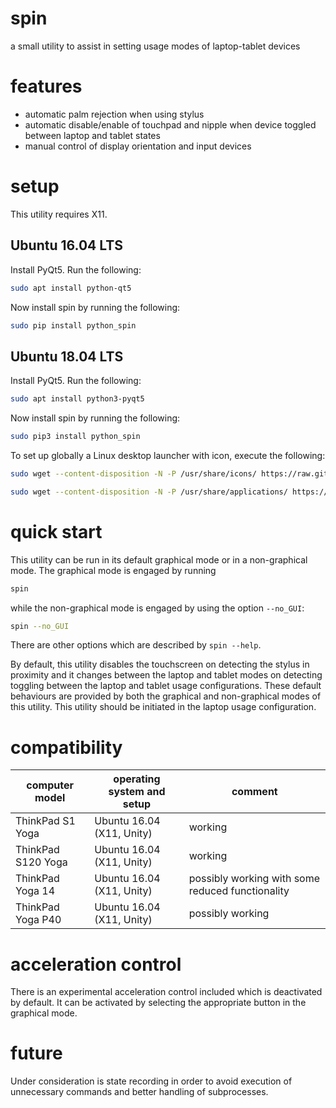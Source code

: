 # spin

a small utility to assist in setting usage modes of laptop-tablet devices

# features

- automatic palm rejection when using stylus
- automatic disable/enable of touchpad and nipple when device toggled between laptop and tablet states
- manual control of display orientation and input devices

# setup

This utility requires X11.

## Ubuntu 16.04 LTS

Install PyQt5. Run the following:

```Bash
sudo apt install python-qt5
```

Now install spin by running the following:


```Bash
sudo pip install python_spin
```

## Ubuntu 18.04 LTS

Install PyQt5. Run the following:

```Bash
sudo apt install python3-pyqt5
```

Now install spin by running the following:

```Bash
sudo pip3 install python_spin
```

To set up globally a Linux desktop launcher with icon, execute the following:

```Bash
sudo wget --content-disposition -N -P /usr/share/icons/ https://raw.githubusercontent.com/wdbm/spin/master/python_spin/static/spin.svg

sudo wget --content-disposition -N -P /usr/share/applications/ https://raw.githubusercontent.com/wdbm/spin/master/python_spin/static/spin.desktop
```

# quick start

This utility can be run in its default graphical mode or in a non-graphical mode. The graphical mode is engaged by running

```Bash
spin
```

while the non-graphical mode is engaged by using the option `--no_GUI`:

```Bash
spin --no_GUI
```

There are other options which are described by `spin --help`.

By default, this utility disables the touchscreen on detecting the stylus in proximity and it changes between the laptop and tablet modes on detecting toggling between the laptop and tablet usage configurations. These default behaviours are provided by both the graphical and non-graphical modes of this utility. This utility should be initiated in the laptop usage configuration.

# compatibility

|**computer model**|**operating system and setup**|**comment**                                     |
|------------------|------------------------------|------------------------------------------------|
|ThinkPad S1 Yoga  |Ubuntu 16.04 (X11, Unity)     |working                                         |
|ThinkPad S120 Yoga|Ubuntu 16.04 (X11, Unity)     |working                                         |
|ThinkPad Yoga 14  |Ubuntu 16.04 (X11, Unity)     |possibly working with some reduced functionality|
|ThinkPad Yoga P40 |Ubuntu 16.04 (X11, Unity)     |possibly working                                |

# acceleration control

There is an experimental acceleration control included which is deactivated by default. It can be activated by selecting the appropriate button in the graphical mode.

# future

Under consideration is state recording in order to avoid execution of unnecessary commands and better handling of subprocesses.
